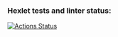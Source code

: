 ### Hexlet tests and linter status:
[![Actions Status](https://github.com/domingi/frontend-project-46/workflows/hexlet-check/badge.svg)](https://github.com/domingi/frontend-project-46/actions)